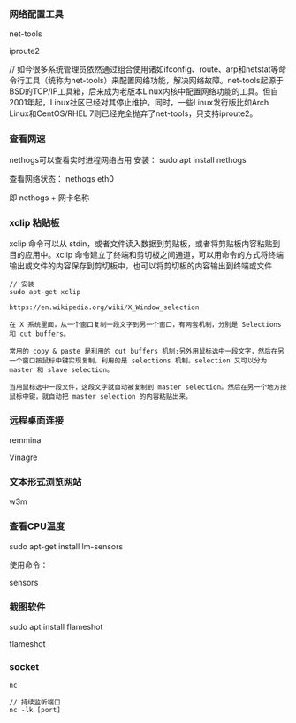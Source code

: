### 网络配置工具
net-tools

iproute2

// 如今很多系统管理员依然通过组合使用诸如ifconfig、route、arp和netstat等命令行工具（统称为net-tools）来配置网络功能，解决网络故障。net-tools起源于BSD的TCP/IP工具箱，后来成为老版本Linux内核中配置网络功能的工具。但自2001年起，Linux社区已经对其停止维护。同时，一些Linux发行版比如Arch Linux和CentOS/RHEL 7则已经完全抛弃了net-tools，只支持iproute2。

### 查看网速
nethogs可以查看实时进程网络占用
安装： sudo apt install nethogs

查看网络状态： nethogs eth0

即 nethogs + 网卡名称

### xclip 粘贴板
xclip 命令可以从 stdin，或者文件读入数据到剪贴板，或者将剪贴板内容粘贴到目的应用中。xclip 命令建立了终端和剪切板之间通道，可以用命令的方式将终端输出或文件的内容保存到剪切板中，也可以将剪切板的内容输出到终端或文件

```
// 安装
sudo apt-get xclip
```

```
https://en.wikipedia.org/wiki/X_Window_selection

在 X 系统里面，从一个窗口复制一段文字到另一个窗口，有两套机制，分别是 Selections 和 cut buffers。

常用的 copy & paste 是利用的 cut buffers 机制;另外用鼠标选中一段文字，然后在另一个窗口按鼠标中键实现复制，利用的是 selections 机制。selection 又可以分为 master 和 slave selection。

当用鼠标选中一段文件，这段文字就自动被复制到 master selection。然后在另一个地方按鼠标中键，就自动把 master selection 的内容粘贴出来。
```

### 远程桌面连接
remmina

Vinagre

### 文本形式浏览网站
w3m

### 查看CPU温度
sudo apt-get install lm-sensors

使用命令：

sensors

### 截图软件
sudo apt install flameshot

flameshot

### socket
```
nc

// 持续监听端口
nc -lk [port]

```
